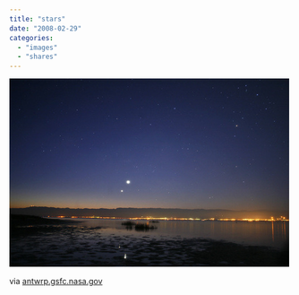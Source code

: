 ```yaml
---
title: "stars"
date: "2008-02-29"
categories: 
  - "images"
  - "shares"
---
```


![](images/4wnP83SaF5zk8mgkmjl6QHwP_1280.jpg)

via [antwrp.gsfc.nasa.gov](http://antwrp.gsfc.nasa.gov/apod/image/0802/VenJupMorn_tafreshi.jpg)
